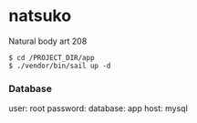 # natsuko
Natural body art 208

```
$ cd /PROJECT_DIR/app
$ ./vendor/bin/sail up -d
```

### Database

user: root
password: 
database: app
host: mysql